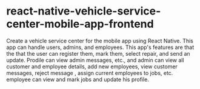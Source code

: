 # react-native-vehicle-service-center-mobile-app-frontend

Create a vehicle service center for the mobile app using React Native. This app can handle users, admins, and employees. This app's features are that the that the user can register them, mark them, select repair, and send an update. Prodile can view admin messages, etc., and admin can view all customer and employee details, add new employees, view customer messages, reject message , assign current employees to jobs, etc. employee can view and mark jobs and update his profile. 
 

